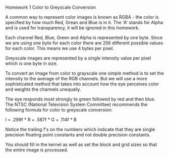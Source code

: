  Homework 1
 Color to Greyscale Conversion

A common way to represent color images is known as RGBA - the color is specified by how much Red, Grean and Blue is in it. The 'A' stands for Alpha and is used for transparency, it will be ignored in this homework.

Each channel Red, Blue, Green and Alpha is represented by one byte. Since we are using one byte for each color there are 256 different possible values for each color.  This means we use 4 bytes per pixel.

Greyscale images are represented by a single intensity value per pixel which is one byte in size.

To convert an image from color to grayscale one simple method is to set the intensity to the average of the RGB channels.  But we will use a more sophisticated method that takes into account how the eye perceives color and weights the channels unequally.

The eye responds most strongly to green followed by red and then blue. The NTSC (National Television System Committee) recommends the following formula for color to greyscale conversion:

I = .299f * R + .587f * G + .114f * B

Notice the trailing f's on the numbers which indicate that they are  single precision floating point constants and not double precision constants.

You should fill in the kernel as well as set the block and grid sizes so that the entire image is processed.
